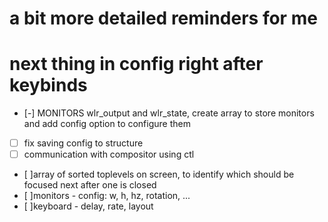 # a bit more detailed reminders for me

# next thing in config right after keybinds
- [-] MONITORS wlr_output and wlr_state, create array to store monitors and add config option to configure them 
- [ ] fix saving config to structure 
- [ ] communication with compositor using ctl

- [ ]array of sorted toplevels on screen, to identify which should be focused next after one is closed
- [ ]monitors - config: w, h, hz, rotation, ...
- [ ]keyboard - delay, rate, layout
